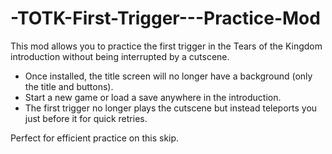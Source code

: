 # -TOTK-First-Trigger---Practice-Mod
This mod allows you to practice the first trigger in the Tears of the Kingdom introduction without being interrupted by a cutscene.

- Once installed, the title screen will no longer have a background (only the title and buttons).
- Start a new game or load a save anywhere in the introduction.
- The first trigger no longer plays the cutscene but instead teleports you just before it for quick retries.

Perfect for efficient practice on this skip.
